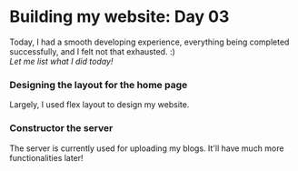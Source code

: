 # Building my website: Day 03
Today, I had a smooth developing experience, everything being completed 
successfully, and I felt not that exhausted. :)  
*Let me list what I did today!*

### Designing the layout for the home page
Largely, I used flex layout to design my website.

### Constructor the server
The server is currently used for uploading my blogs.
It'll have much more functionalities later!